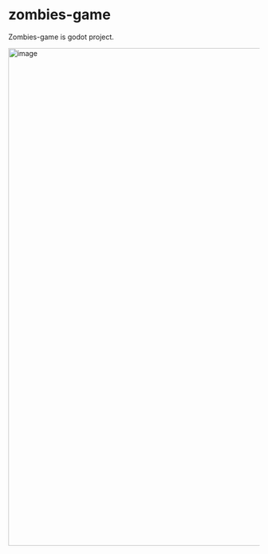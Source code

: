 # zombies-game

Zombies-game is godot project.

<img width="996" alt="image" src="https://user-images.githubusercontent.com/57372615/229292362-66e9c4ca-ce95-42fb-8fb5-cd39d13b7b91.png">
